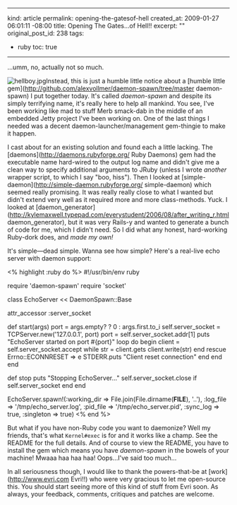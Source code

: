 ----- 
kind: article
permalink: opening-the-gatesof-hell
created_at: 2009-01-27 06:01:11 -08:00
title: Opening The Gates&#8230;of Hell!!
excerpt: ""
original_post_id: 238
tags: 
- ruby
toc: true
-----
&hellip;umm, no, actually not so much.

![hellboy.jpg](/images/2009/01/hellboy.jpg)Instead, this is just a humble little notice about a [humble little gem](http://github.com/alexvollmer/daemon-spawn/tree/master daemon-spawn) I put together today. It's called *daemon-spawn* and despite its simply terrifying name, it's really here to help all mankind. You see, I've been working like mad to stuff Merb smack-dab in the middle of an embedded Jetty project I've been working on. One of the last things I needed was a decent daemon-launcher/management gem-thingie to make it happen.

I cast about for an existing solution and found each a little lacking. The [daemons](http://daemons.rubyforge.org/ Ruby Daemons) gem had the executable name hard-wired to the output log name and didn't give me a clean way to specify additional arguments to JRuby (unless I wrote _another_ wrapper script, to which I say "boo, hiss"). Then I looked at [simple-daemon](http://simple-daemon.rubyforge.org/ simple-daemon) which seemed really promising. It was really really close to what I wanted but didn't extend very well as it required more and more class-methods. Yuck. I looked at [daemon_generator](http://kylemaxwell.typepad.com/everystudent/2006/08/after_writing_r.html daemon_generator), but it was very Rails-y and wanted to generate a bunch of code for me, which I didn't need. So I did what any honest, hard-working Ruby-dork does, and _made my own!_

It's simple&mdash;dead simple. Wanna see how simple? Here's a real-live echo server with daemon support:

<% highlight :ruby do %>
#!/usr/bin/env ruby

require 'daemon-spawn'
require 'socket'

class EchoServer << DaemonSpawn::Base

  attr_accessor :server_socket

  def start(args)
    port = args.empty? ? 0 : args.first.to_i
    self.server_socket = TCPServer.new('127.0.0.1', port)
    port = self.server_socket.addr[1]
    puts "EchoServer started on port #{port}"
    loop do
      begin
        client = self.server_socket.accept
        while str = client.gets
          client.write(str)
        end
      rescue Errno::ECONNRESET => e
        STDERR.puts "Client reset connection"
      end
    end
  end

  def stop
    puts "Stopping EchoServer..."
    self.server_socket.close if self.server_socket
  end
end

EchoServer.spawn!(:working_dir => File.join(File.dirname(__FILE__), '..'),
                  :log_file => '/tmp/echo_server.log',
                  :pid_file => '/tmp/echo_server.pid',
                  :sync_log => true,
                  :singleton => true)
<% end %>

But what if you have non-Ruby code you want to daemonize? Well my friends, that's what `Kernel#exec` is for and it works like a champ. See the README for the full details. And of course to view the README, you have to install the gem which means you have *daemon-spawn* in the bowels of your machine! Mwaaa haa haa haa! Oops&hellip;I've said too much&hellip;

In all seriousness though, I would like to thank the powers-that-be at [work](http://www.evri.com Evri!!) who were very gracious to let me open-source this. You should start seeing more of this kind of stuff from Evri soon. As always, your feedback, comments, critiques and patches are welcome.
